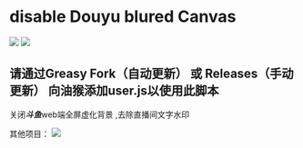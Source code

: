 # disable Douyu blured Canvas
<a href="https://greasyfork.org/zh-CN/scripts/461630-%E4%BC%98%E5%8C%96%E6%96%97%E9%B1%BCweb%E6%92%AD%E6%94%BE%E5%99%A8" target="_blank"><img src="https://img.shields.io/badge/Greasy%20Fork-v1.3-green"></a> <a href="https://github.com/LiebeV/disable-DY-blur/releases" target="_blank"><img src="https://img.shields.io/badge/Releases-v1.3-green?logo=github"></a>
## 请通过Greasy Fork（自动更新） 或 Releases（手动更新） 向油猴添加user.js以使用此脚本


关闭***斗鱼***web端全屏虚化背景 ,去除直播间文字水印

其他项目：
</a> <a href="https://github.com/LiebeV/douyu-all-level-ban" target="_blank"><img src="https://img.shields.io/badge/弹幕屏蔽-WIP-red?logo=github"></a>
